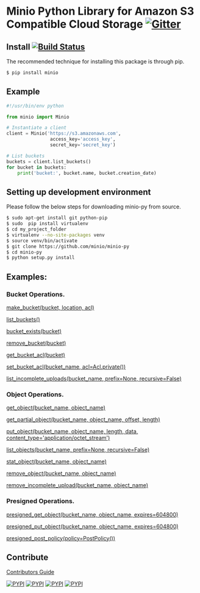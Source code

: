 # Minio Python Library for Amazon S3 Compatible Cloud Storage [![Gitter](https://badges.gitter.im/Join%20Chat.svg)](https://gitter.im/minio/minio?utm_source=badge&utm_medium=badge&utm_campaign=pr-badge&utm_content=badge)

## Install [![Build Status](https://travis-ci.org/minio/minio-py.svg)](https://travis-ci.org/minio/minio-py)

The recommended technique for installing this package is through pip.

```sh
$ pip install minio
```

## Example

```python
#!/usr/bin/env python

from minio import Minio

# Instantiate a client
client = Minio('https://s3.amazonaws.com',
                access_key='access_key',
                secret_key='secret_key')

# List buckets
buckets = client.list_buckets()
for bucket in buckets:
    print('bucket:', bucket.name, bucket.creation_date)

```

## Setting up development environment

Please follow the below steps for downloading minio-py from source.

```sh
$ sudo apt-get install git python-pip
$ sudo  pip install virtualenv
$ cd my_project_folder
$ virtualenv --no-site-packages venv
$ source venv/bin/activate
$ git clone https://github.com/minio/minio-py
$ cd minio-py
$ python setup.py install
```

## Examples:

### Bucket Operations.

[make_bucket(bucket, location, acl)](examples/make_bucket.py)

[list_buckets()](examples/list_buckets.py)

[bucket_exists(bucket)](examples/bucket_exists.py)

[remove_bucket(bucket)](examples/remove_bucket.py)

[get_bucket_acl(bucket)](examples/bucket_acl.py)

[set_bucket_acl(bucket_name, acl=Acl.private())](examples/bucket_acl.py)

[list_incomplete_uploads(bucket_name, prefix=None, recursive=False)](examples/list_incomplete_uploads.py)

### Object Operations.

[get_object(bucket_name, object_name)](examples/get_object.py)

[get_partial_object(bucket_name, object_name, offset, length)](examples/get_partial_object.py)

[put_object(bucket_name, object_name, length, data, content_type='application/octet_stream')](examples/put_object.py)

[list_objects(bucket_name, prefix=None, recursive=False)](examples/list_objects.py)

[stat_object(bucket_name, object_name)](examples/stat_object.py)

[remove_object(bucket_name, object_name)](examples/remove_object.py)

[remove_incomplete_upload(bucket_name, object_name)](examples/remove_incomplete_upload.py)

### Presigned Operations.

[presigned_get_object(bucket_name, object_name, expires=604800)](examples/presigned_get_object.py)

[presigned_put_object(bucket_name, object_name, expires=604800)](examples/presigned_put_object.py)

[presigned_post_policy(policy=PostPolicy())](examples/presigned_post_policy.py)

## Contribute

[Contributors Guide](./CONTRIBUTING.md)

[![PYPI](https://img.shields.io/pypi/v/minio.svg)](https://pypi.python.org/pypi/minio)
[![PYPI](https://img.shields.io/pypi/l/minio.svg)](https://pypi.python.org/pypi/minio)
[![PYPI](https://img.shields.io/pypi/pyversions/minio.svg)](https://pypi.python.org/pypi/minio)
[![PYPI](https://img.shields.io/pypi/dm/minio.svg)](https://pypi.python.org/pypi/minio)
